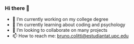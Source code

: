 ### Hi there 👋
- 🔭 I’m currently working on my college degree
- 🌱 I’m currently learning about coding and psychology
- 👯 I’m looking to collaborate on many projects
- 📫 How to reach me: bruno.colitti@estudiantat.upc.edu
